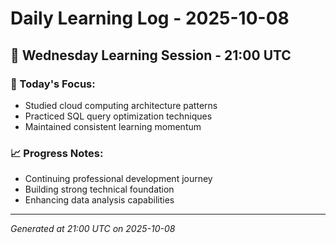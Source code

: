 # Daily Learning Log - 2025-10-08

## 📅 Wednesday Learning Session - 21:00 UTC

### 🎯 Today's Focus:
- Studied cloud computing architecture patterns
- Practiced SQL query optimization techniques
- Maintained consistent learning momentum

### 📈 Progress Notes:
- Continuing professional development journey
- Building strong technical foundation
- Enhancing data analysis capabilities

---
*Generated at 21:00 UTC on 2025-10-08*
